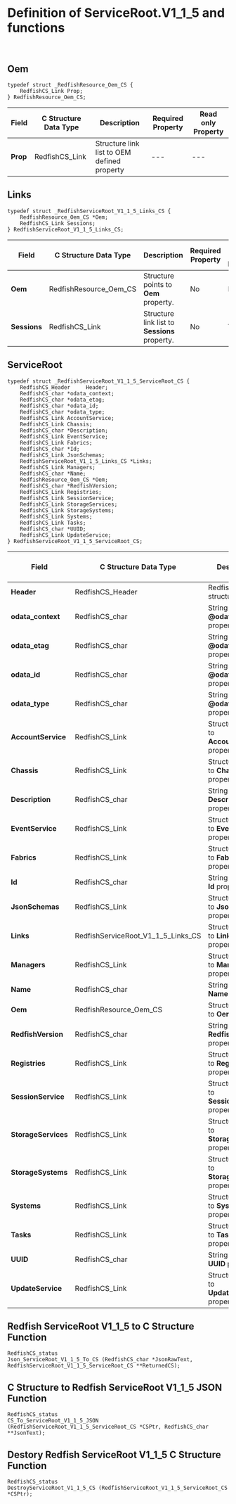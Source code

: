 # Definition of ServiceRoot.V1_1_5 and functions<br><br>

## Oem
    typedef struct _RedfishResource_Oem_CS {
        RedfishCS_Link Prop;
    } RedfishResource_Oem_CS;

|Field |C Structure Data Type|Description |Required Property|Read only Property
| ---  | --- | --- | --- | ---
|**Prop**|RedfishCS_Link| Structure link list to OEM defined property| ---| ---


## Links
    typedef struct _RedfishServiceRoot_V1_1_5_Links_CS {
        RedfishResource_Oem_CS *Oem;
        RedfishCS_Link Sessions;
    } RedfishServiceRoot_V1_1_5_Links_CS;

|Field |C Structure Data Type|Description |Required Property|Read only Property
| ---  | --- | --- | --- | ---
|**Oem**|RedfishResource_Oem_CS| Structure points to **Oem** property.| No| No
|**Sessions**|RedfishCS_Link| Structure link list to **Sessions** property.| No| Yes


## ServiceRoot
    typedef struct _RedfishServiceRoot_V1_1_5_ServiceRoot_CS {
        RedfishCS_Header     Header;
        RedfishCS_char *odata_context;
        RedfishCS_char *odata_etag;
        RedfishCS_char *odata_id;
        RedfishCS_char *odata_type;
        RedfishCS_Link AccountService;
        RedfishCS_Link Chassis;
        RedfishCS_char *Description;
        RedfishCS_Link EventService;
        RedfishCS_Link Fabrics;
        RedfishCS_char *Id;
        RedfishCS_Link JsonSchemas;
        RedfishServiceRoot_V1_1_5_Links_CS *Links;
        RedfishCS_Link Managers;
        RedfishCS_char *Name;
        RedfishResource_Oem_CS *Oem;
        RedfishCS_char *RedfishVersion;
        RedfishCS_Link Registries;
        RedfishCS_Link SessionService;
        RedfishCS_Link StorageServices;
        RedfishCS_Link StorageSystems;
        RedfishCS_Link Systems;
        RedfishCS_Link Tasks;
        RedfishCS_char *UUID;
        RedfishCS_Link UpdateService;
    } RedfishServiceRoot_V1_1_5_ServiceRoot_CS;

|Field |C Structure Data Type|Description |Required Property|Read only Property
| ---  | --- | --- | --- | ---
|**Header**|RedfishCS_Header|Redfish C structure header|---|---
|**odata_context**|RedfishCS_char| String pointer to **@odata.context** property.| No| No
|**odata_etag**|RedfishCS_char| String pointer to **@odata.etag** property.| No| No
|**odata_id**|RedfishCS_char| String pointer to **@odata.id** property.| Yes| No
|**odata_type**|RedfishCS_char| String pointer to **@odata.type** property.| Yes| No
|**AccountService**|RedfishCS_Link| Structure link list to **AccountService** property.| No| Yes
|**Chassis**|RedfishCS_Link| Structure link list to **Chassis** property.| No| Yes
|**Description**|RedfishCS_char| String pointer to **Description** property.| No| Yes
|**EventService**|RedfishCS_Link| Structure link list to **EventService** property.| No| Yes
|**Fabrics**|RedfishCS_Link| Structure link list to **Fabrics** property.| No| Yes
|**Id**|RedfishCS_char| String pointer to **Id** property.| Yes| Yes
|**JsonSchemas**|RedfishCS_Link| Structure link list to **JsonSchemas** property.| No| Yes
|**Links**|RedfishServiceRoot_V1_1_5_Links_CS| Structure points to **Links** property.| Yes| No
|**Managers**|RedfishCS_Link| Structure link list to **Managers** property.| No| Yes
|**Name**|RedfishCS_char| String pointer to **Name** property.| Yes| Yes
|**Oem**|RedfishResource_Oem_CS| Structure points to **Oem** property.| No| No
|**RedfishVersion**|RedfishCS_char| String pointer to **RedfishVersion** property.| No| Yes
|**Registries**|RedfishCS_Link| Structure link list to **Registries** property.| No| Yes
|**SessionService**|RedfishCS_Link| Structure link list to **SessionService** property.| No| Yes
|**StorageServices**|RedfishCS_Link| Structure link list to **StorageServices** property.| No| Yes
|**StorageSystems**|RedfishCS_Link| Structure link list to **StorageSystems** property.| No| Yes
|**Systems**|RedfishCS_Link| Structure link list to **Systems** property.| No| Yes
|**Tasks**|RedfishCS_Link| Structure link list to **Tasks** property.| No| Yes
|**UUID**|RedfishCS_char| String pointer to **UUID** property.| No| Yes
|**UpdateService**|RedfishCS_Link| Structure link list to **UpdateService** property.| No| Yes
## Redfish ServiceRoot V1_1_5 to C Structure Function
    RedfishCS_status
    Json_ServiceRoot_V1_1_5_To_CS (RedfishCS_char *JsonRawText, RedfishServiceRoot_V1_1_5_ServiceRoot_CS **ReturnedCS);

## C Structure to Redfish ServiceRoot V1_1_5 JSON Function
    RedfishCS_status
    CS_To_ServiceRoot_V1_1_5_JSON (RedfishServiceRoot_V1_1_5_ServiceRoot_CS *CSPtr, RedfishCS_char **JsonText);

## Destory Redfish ServiceRoot V1_1_5 C Structure Function
    RedfishCS_status
    DestroyServiceRoot_V1_1_5_CS (RedfishServiceRoot_V1_1_5_ServiceRoot_CS *CSPtr);

